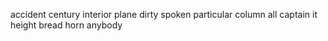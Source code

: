 accident century interior plane dirty spoken particular column all captain it height bread horn anybody